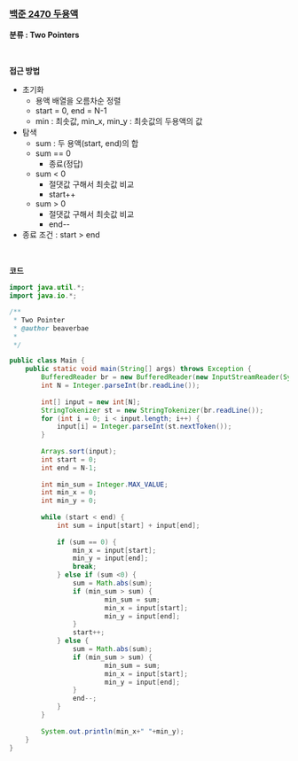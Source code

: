 ### [백준 2470 두용액](https://www.acmicpc.net/problem/2470)

**분류 : Two Pointers**

<br>

**접근 방법**

- 초기화
  - 용액 배열을 오름차순 정렬
  - start = 0, end = N-1
  - min : 최솟값, min_x, min_y : 최솟값의 두용액의 값
- 탐색
  - sum : 두 용액(start, end)의 합
  - sum == 0
    - 종료(정답)
  - sum < 0
    - 절댓값 구해서 최솟값 비교
    - start++
  - sum > 0
    - 절댓값 구해서 최솟값 비교
    - end--
- 종료 조건 : start > end

<br>

**코드**

```java
import java.util.*;
import java.io.*;

/**
 * Two Pointer
 * @author beaverbae
 *
 */

public class Main {
	public static void main(String[] args) throws Exception {
		BufferedReader br = new BufferedReader(new InputStreamReader(System.in));
		int N = Integer.parseInt(br.readLine());
		
		int[] input = new int[N];
		StringTokenizer st = new StringTokenizer(br.readLine());
		for (int i = 0; i < input.length; i++) {
			input[i] = Integer.parseInt(st.nextToken());
		}
		
		Arrays.sort(input);
		int start = 0;
		int end = N-1;
		
		int min_sum = Integer.MAX_VALUE;
		int min_x = 0;
		int min_y = 0;
		
		while (start < end) {
			int sum = input[start] + input[end];
			
			if (sum == 0) {
				min_x = input[start];
				min_y = input[end];
				break;
			} else if (sum <0) {
				sum = Math.abs(sum);
				if (min_sum > sum) {
						min_sum = sum;
						min_x = input[start];
						min_y = input[end];
				}
				start++;
			} else {
				sum = Math.abs(sum);
				if (min_sum > sum) {
						min_sum = sum;
						min_x = input[start];
						min_y = input[end];
				}
				end--;
			}
		}
		
		System.out.println(min_x+" "+min_y);
	}
}
```

